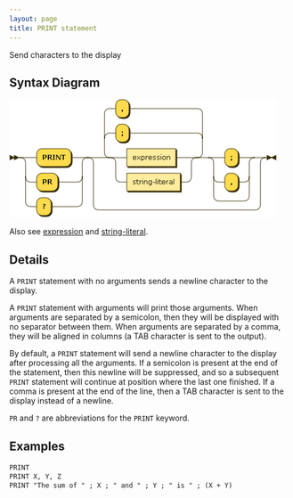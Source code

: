 ```yaml
---
layout: page
title: PRINT statement
---
```


Send characters to the display


## Syntax Diagram

![Syntax diagram](/diagram/PRINT-statement.png)

Also see [expression](/reference/expression) and [string-literal](/reference/string-literal).


## Details

A `PRINT` statement with no arguments sends a newline character to the display.

A `PRINT` statement with arguments will print those arguments. When arguments are separated by a semicolon, then they will be displayed with no separator between them.  When arguments are separated by a comma, they will be aligned in columns (a TAB character is sent to the output).

By default, a `PRINT` statement will send a newline character to the display after processing all the arguments. If a semicolon is present at the end of the statement, then this newline will be suppressed, and so a subsequent `PRINT` statement will continue at position where the last one finished. If a comma is present at the end of the line, then a TAB character is sent to the display instead of a newline.

`PR` and `?` are abbreviations for the `PRINT` keyword.


## Examples

    PRINT
    PRINT X, Y, Z
    PRINT "The sum of " ; X ; " and " ; Y ; " is " ; (X + Y)
